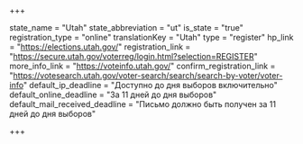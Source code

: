 +++

state_name = "Utah"
state_abbreviation = "ut"
is_state = "true"
registration_type = "online"
translationKey = "Utah"
type = "register"
hp_link = "https://elections.utah.gov/"
registration_link = "https://secure.utah.gov/voterreg/login.html?selection=REGISTER"
more_info_link = "https://voteinfo.utah.gov/"
confirm_registration_link = "https://votesearch.utah.gov/voter-search/search/search-by-voter/voter-info"
default_ip_deadline = "Доступно до дня выборов включительно"
default_online_deadline = "За 11 дней до дня выборов"
default_mail_received_deadline = "Письмо должно быть получен за 11 дней до дня выборов"

+++